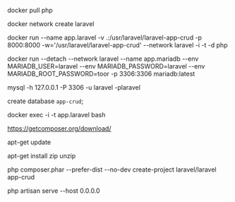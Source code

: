 docker pull php

docker network create laravel

docker run --name app.laravel -v .:/usr/laravel/laravel-app-crud -p 8000:8000 -w='/usr/laravel/laravel-app-crud' --network laravel  -i -t -d php

docker run --detach --network laravel --name app.mariadb --env MARIADB_USER=laravel --env MARIADB_PASSWORD=laravel --env MARIADB_ROOT_PASSWORD=toor -p 3306:3306 mariadb:latest 

mysql -h 127.0.0.1 -P 3306 -u laravel -plaravel

create database `app-crud`;

docker exec -i -t app.laravel bash

https://getcomposer.org/download/

apt-get update

apt-get install zip unzip

php composer.phar --prefer-dist --no-dev create-project laravel/laravel app-crud

php artisan serve --host 0.0.0.0
